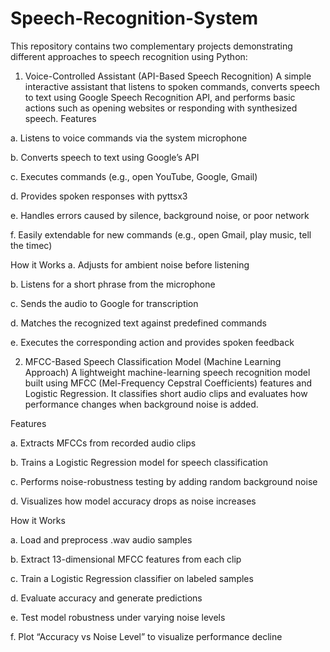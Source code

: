 # Speech-Recognition-System

This repository contains two complementary projects demonstrating different approaches to speech recognition using Python:

1. Voice-Controlled Assistant (API-Based Speech Recognition)
A simple interactive assistant that listens to spoken commands, converts speech to text using Google Speech Recognition API, and performs basic actions such as opening websites or responding with synthesized speech.
Features

a. Listens to voice commands via the system microphone

b. Converts speech to text using Google’s API

c. Executes commands (e.g., open YouTube, Google, Gmail)

d. Provides spoken responses with pyttsx3

e. Handles errors caused by silence, background noise, or poor network

f. Easily extendable for new commands (e.g., open Gmail, play music, tell the timec)

How it Works 
a. Adjusts for ambient noise before listening 

b. Listens for a short phrase from the microphone 

c. Sends the audio to Google for transcription 

d. Matches the recognized text against predefined commands 

e. Executes the corresponding action and provides spoken feedback


2. MFCC-Based Speech Classification Model (Machine Learning Approach)
A lightweight machine-learning speech recognition model built using MFCC (Mel-Frequency Cepstral Coefficients) features and Logistic Regression. It classifies short audio clips and evaluates how performance changes when background noise is added.

Features

a. Extracts MFCCs from recorded audio clips

b. Trains a Logistic Regression model for speech classification

c. Performs noise-robustness testing by adding random background noise

d. Visualizes how model accuracy drops as noise increases


How it Works

a. Load and preprocess .wav audio samples

b. Extract 13-dimensional MFCC features from each clip

c. Train a Logistic Regression classifier on labeled samples

d. Evaluate accuracy and generate predictions

e. Test model robustness under varying noise levels

f. Plot “Accuracy vs Noise Level” to visualize performance decline

